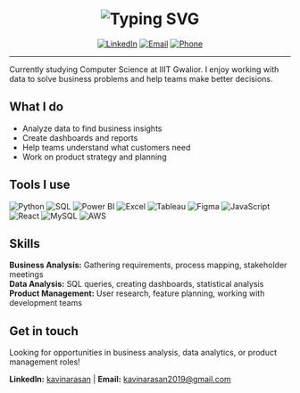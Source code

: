 <h1 align="center">
  <img src="https://readme-typing-svg.herokuapp.com?font=Fira+Code&size=30&pause=1000&color=00D8FF&center=true&vCenter=true&random=false&width=600&lines=Hi+there!+👋+I'm+Kavin+Arasan;Business+Analyst+%7C+Data+Analyst;Product+Manager;Data-Driven+Decision+Maker" alt="Typing SVG" />
</h1>

<div align="center">
  
[![LinkedIn](https://img.shields.io/badge/LinkedIn-0077B5?style=for-the-badge&logo=linkedin&logoColor=white)](https://www.linkedin.com/in/kavinarasan/)
[![Email](https://img.shields.io/badge/Gmail-D14836?style=for-the-badge&logo=gmail&logoColor=white)](mailto:kavinarasan2019@gmail.com)
[![Phone](https://img.shields.io/badge/WhatsApp-25D366?style=for-the-badge&logo=whatsapp&logoColor=white)](tel:+917358517961)

</div>

---

Currently studying Computer Science at IIIT Gwalior. I enjoy working with data to solve business problems and help teams make better decisions.

## What I do
- Analyze data to find business insights
- Create dashboards and reports
- Help teams understand what customers need
- Work on product strategy and planning

## Tools I use

![Python](https://img.shields.io/badge/Python-3776AB?style=flat&logo=python&logoColor=white) ![SQL](https://img.shields.io/badge/SQL-336791?style=flat&logo=postgresql&logoColor=white) ![Power BI](https://img.shields.io/badge/Power_BI-F2C811?style=flat&logo=power-bi&logoColor=black) ![Excel](https://img.shields.io/badge/Excel-217346?style=flat&logo=microsoft-excel&logoColor=white) ![Tableau](https://img.shields.io/badge/Tableau-E97627?style=flat&logo=tableau&logoColor=white) ![Figma](https://img.shields.io/badge/Figma-F24E1E?style=flat&logo=figma&logoColor=white) ![JavaScript](https://img.shields.io/badge/JavaScript-F7DF1E?style=flat&logo=javascript&logoColor=black) ![React](https://img.shields.io/badge/React-20232A?style=flat&logo=react&logoColor=61DAFB) ![MySQL](https://img.shields.io/badge/MySQL-00000F?style=flat&logo=mysql&logoColor=white) ![AWS](https://img.shields.io/badge/AWS-232F3E?style=flat&logo=amazon-aws&logoColor=white)

## Skills
**Business Analysis:** Gathering requirements, process mapping, stakeholder meetings  
**Data Analysis:** SQL queries, creating dashboards, statistical analysis  
**Product Management:** User research, feature planning, working with development teams

## Get in touch
Looking for opportunities in business analysis, data analytics, or product management roles!

**LinkedIn:** [kavinarasan](https://www.linkedin.com/in/kavinarasan/) | **Email:** kavinarasan2019@gmail.com

